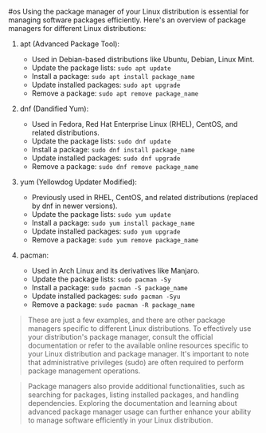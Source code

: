 #os
Using the package manager of your Linux distribution is essential for managing software packages efficiently. Here's an overview of package managers for different Linux distributions:

1. apt (Advanced Package Tool):
   - Used in Debian-based distributions like Ubuntu, Debian, Linux Mint.
   - Update the package lists: `sudo apt update`
   - Install a package: `sudo apt install package_name`
   - Update installed packages: `sudo apt upgrade`
   - Remove a package: `sudo apt remove package_name`

2. dnf (Dandified Yum):
   - Used in Fedora, Red Hat Enterprise Linux (RHEL), CentOS, and related distributions.
   - Update the package lists: `sudo dnf update`
   - Install a package: `sudo dnf install package_name`
   - Update installed packages: `sudo dnf upgrade`
   - Remove a package: `sudo dnf remove package_name`

3. yum (Yellowdog Updater Modified):
   - Previously used in RHEL, CentOS, and related distributions (replaced by dnf in newer versions).
   - Update the package lists: `sudo yum update`
   - Install a package: `sudo yum install package_name`
   - Update installed packages: `sudo yum upgrade`
   - Remove a package: `sudo yum remove package_name`

4. pacman:
   - Used in Arch Linux and its derivatives like Manjaro.
   - Update the package lists: `sudo pacman -Sy`
   - Install a package: `sudo pacman -S package_name`
   - Update installed packages: `sudo pacman -Syu`
   - Remove a package: `sudo pacman -R package_name`

> These are just a few examples, and there are other package managers specific to different Linux distributions. To effectively use your distribution's package manager, consult the official documentation or refer to the available online resources specific to your Linux distribution and package manager. It's important to note that administrative privileges (sudo) are often required to perform package management operations.

> Package managers also provide additional functionalities, such as searching for packages, listing installed packages, and handling dependencies. Exploring the documentation and learning about advanced package manager usage can further enhance your ability to manage software efficiently in your Linux distribution.